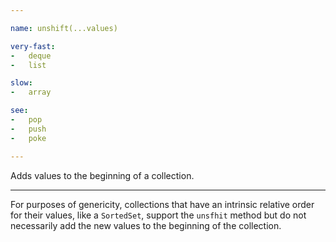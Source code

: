 ```yaml
---

name: unshift(...values)

very-fast:
-   deque
-   list

slow:
-   array

see:
-   pop
-   push
-   poke

---
```


Adds values to the beginning of a collection.

---

For purposes of genericity, collections that have an intrinsic relative order
for their values, like a `SortedSet`, support the `unsfhit` method but do
not necessarily add the new values to the beginning of the collection.

